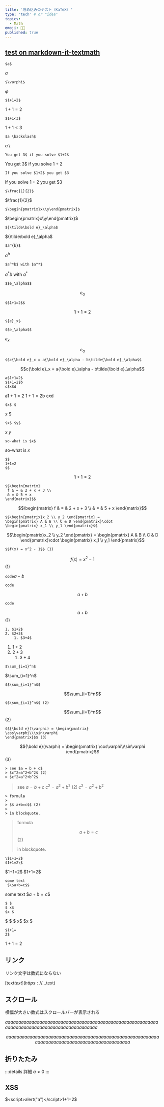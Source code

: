 ```yaml
---
title: '埋め込みのテスト（KaTeX）'
type: 'tech' # or "idea"
topics:
  - Math
emoji: 👩‍💻
published: true
---
```


## [test on markdown-it-textmath](https://goessner.github.io/markdown-it-texmath/index.html)

`$a$`

$a$

`$\varphi$`

$\varphi$

`$1+1=2$`

$1+1=2$

`$1+1<3$`

$1+1<3$

`$a \backslash$`

$a \backslash$

`You get 3$ if you solve $1+2$`

You get 3$ if you solve $1+2$

`If you solve $1+2$ you get $3`

If you solve $1+2$ you get $3

`$\frac{1}{2}$`

$\frac{1}{2}$

`$\begin{pmatrix}x\\y\end{pmatrix}$`

$\begin{pmatrix}x\\y\end{pmatrix}$

`${\tilde\bold e}_\alpha$`

${\tilde\bold e}_\alpha$

`$a^{b}$`

$a^{b}$

`$a^*b$ with $a^*$`

$a^*b$ with $a^*$

`$$e_\alpha$$`

$$e_\alpha$$

`$$1+1=2$$`

$$1+1=2$$

```
${e}_x$

$$e_\alpha$$
```

${e}_x$

$$e_\alpha$$

`$$c{\bold e}_x = a{\bold e}_\alpha - b\tilde{\bold e}_\alpha$$`

$$c{\bold e}_x = a{\bold e}_\alpha - b\tilde{\bold e}_\alpha$$

```
a$1+1=2$
$1+1=2$b
c$x$d
```

a$1+1=2$
$1+1=2$b
c$x$d

`$x$ $`

$x$ $

`$x$ $y$`

$x$ $y$

`so-what is $x$`

so-what is $x$

```
$$
1+1=2
$$
```

$$
1+1=2
$$

```
$$\begin{matrix}
 f & = & 2 + x + 3 \\
 & = & 5 + x 
\end{matrix}$$
```

$$\begin{matrix}
 f & = & 2 + x + 3 \\
 & = & 5 + x 
\end{matrix}$$

```
$$\begin{pmatrix}x_2 \\ y_2 \end{pmatrix} = 
\begin{pmatrix} A & B \\ C & D \end{pmatrix}\cdot
\begin{pmatrix} x_1 \\ y_1 \end{pmatrix}$$
```

$$\begin{pmatrix}x_2 \\ y_2 \end{pmatrix} = 
\begin{pmatrix} A & B \\ C & D \end{pmatrix}\cdot
\begin{pmatrix} x_1 \\ y_1 \end{pmatrix}$$

`$$f(x) = x^2 - 1$$ (1)`

$$f(x) = x^2 - 1$$ (1)

`code`$a-b$

```
code
```
$$a+b$$

```
code
```
$$a+b$$(1)

```
1. $1+2$
2. $2+3$
    1. $3+4$
```

1. $1+2$
2. $2+3$
    1. $3+4$

`$\sum_{i=1}^n$`

$\sum_{i=1}^n$

`$$\sum_{i=1}^n$$`

$$\sum_{i=1}^n$$

`$$\sum_{i=1}^n$$ (2)`

$$\sum_{i=1}^n$$ (2)

```
$${\bold e}(\varphi) = \begin{pmatrix}
\cos\varphi\\\sin\varphi
\end{pmatrix}$$ (3)
```

$${\bold e}(\varphi) = \begin{pmatrix}
\cos\varphi\\\sin\varphi
\end{pmatrix}$$ (3)

```
> see $a = b + c$ 
> $c^2=a^2+b^2$ (2) 
> $c^2=a^2+b^2$ 
```

> see $a = b + c$ 
> $c^2=a^2+b^2$ (2) 
> $c^2=a^2+b^2$ 

```
> formula
>
> $$ a+b=c$$ (2)
>
> in blockquote. 
```

> formula
>
> $$ a+b=c$$ (2)
>
> in blockquote. 

```
\$1+1=2$
$1+1=2\$
```

\$1+1=2$
$1+1=2\$

```
some text
 $\$a+b=c$$
```

some text
 $\$a+b=c$$

```
$ $
$ x$
$x $
```

$ $
$ x$
$x $

```
$1+1=
2$
```

$1+1=
2$

## リンク

リンク文字は数式にならない

[text$text](https://...$text)

## スクロール

横幅が大きい数式はスクロールバーが表示される

$aaaaaaaaaaaaaaaaaaaaaaaaaaaaaaaaaaaaaaaaaaaaaaaaaaaaaaaaaaaaaaaaaaaaaaaaaaaaaaaaaaaaaaaaaaaaa$

$$
aaaaaaaaaaaaaaaaaaaaaaaaaaaaaaaaaaaaaaaaaaaaaaaaaaaaaaaaaaaaaaaaaaaaaaaaaaaaaaaaaaaaaaaaaaaaaa
$$

## 折りたたみ

:::details 詳細
$a\ne0$
:::


## XSS

$<script>alert("a")</script>1+1=2$
